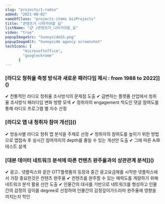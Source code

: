 ```yaml
---
slug: "projects/1-radio"
added: "2021-08-02"
nameOfClass: "projects-items bizProjects"
title: "콘텐츠가 나아가야할 길"
listName: "📋 /콘텐츠가_나아가야할_길"
video: "true"
popupImageSrc: "SunnysideSS.png"
popupImageAlt: "Sunnyside agency screenshot"
techIcons: [
        "microsoftoffice",
        "googlechrome"
      ]
---
```


### [라디오 청취율 측정 방식과 새로운 패러다임 제시 : from 1988 to 2022]]()
✔︎ 전통적인 라디오 청취율 조사방식의 문제점 도출 
✔︎ 급변하는 플랫폼 산업에서 청취율 조사방식 페러다임 변화 방향 모색 
✔︎ 청취자의 engagement 척도인 댓글 참여도를 통해 라디오 프로그램 별 지수 산정 
  
### [라디오 앱 내 청취자 참여 개선]]()
✔︎ 방송사별 라디오 청취 앱 분석을 주제로 선정 
✔︎ 청취자의 참여도를 높이기 위한 방법으로 앱접속 후 실시간 참여까지의 depth를 줄일 수 있는 개선안 도출 
✔︎ 그에 따른 A/B테스트 설계 
    
### [대본 데이터 네트워크 분석에 따른 컨텐츠 완주율과의 상관관계 분석]]()
✔︎ 광고.. 넷플릭스와 같은 OTT플랫폼의 등장과 중간 광고요금제를 시작한 넷플릭스에서 가장 중요한것은 컨텐츠 완주율 
✔︎ 컨텐츠를 완주할 수 있는 매력도를 계량하기 위해 네트워크 분석 활용 선안 도출 
✔︎ 인물간의 대사를 기반으로 네트워크를 형성하고 인물간의 감정의 깊이를 degree로 선정하여 인물간의 감정깊이가드라마 완주율에 영향을 끼치는지 학인 
